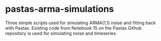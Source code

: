 # pastas-arma-simulations
Three simple scripts used for simulating ARMA(1,1) noise and fitting back with Pastas.
Existing code from Notebook 15 on the Pastas Github repository is used for simulating noise and timeseries.


